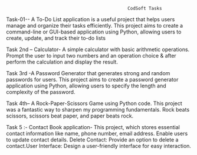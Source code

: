                                                   CodSoft Tasks
Task-01-- A To-Do List application is a useful project that helps users manage and organize their tasks efficiently. This project aims to create a command-line or GUI-based application using Python, allowing users to create, update, and track their to-do lists 

Task 2nd – Calculator- A simple calculator with basic arithmetic operations.
Prompt the user to input two numbers and an operation choice & after perform the calculation and display the result.

Task 3rd -A Password Generator that generates strong and random passwords for users. This project aims to create a password generator application using Python, allowing users to specify the length and complexity of the password.

Task 4th– A Rock-Paper-Scissors Game using Python code. This project was a fantastic way to sharpen my programming fundamentals.
Rock beats scissors, scissors beat paper, and paper beats rock.

Task 5 :- Contact Book application- This project, which stores essential contact information like name, phone number, email address. Enable users to update contact details. Delete Contact: Provide an option to delete a contact.User Interface: Design a user-friendly interface for easy interaction.
